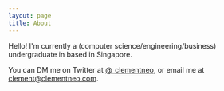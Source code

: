 ```yaml
---
layout: page
title: About
---
```


Hello! I'm currently a (computer science/engineering/business) undergraduate in based in Singapore.

You can DM me on Twitter at [@_clementneo](https://twitter.com/_clementneo), or email me at [clement@clementneo.com](mailto:clement@clementneo.com).
